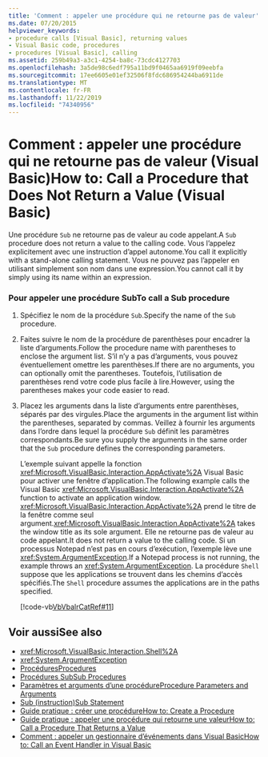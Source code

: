 ```yaml
---
title: 'Comment : appeler une procédure qui ne retourne pas de valeur'
ms.date: 07/20/2015
helpviewer_keywords:
- procedure calls [Visual Basic], returning values
- Visual Basic code, procedures
- procedures [Visual Basic], calling
ms.assetid: 259b49a3-a3c1-4254-ba8c-73cdc4127703
ms.openlocfilehash: 3a5de98c6edf795a11bd9f0465aa6919f09eebfa
ms.sourcegitcommit: 17ee6605e01ef32506f8fdc686954244ba6911de
ms.translationtype: MT
ms.contentlocale: fr-FR
ms.lasthandoff: 11/22/2019
ms.locfileid: "74340956"
---
```

# <a name="how-to-call-a-procedure-that-does-not-return-a-value-visual-basic"></a><span data-ttu-id="d4bf1-102">Comment : appeler une procédure qui ne retourne pas de valeur (Visual Basic)</span><span class="sxs-lookup"><span data-stu-id="d4bf1-102">How to: Call a Procedure that Does Not Return a Value (Visual Basic)</span></span>
<span data-ttu-id="d4bf1-103">Une procédure `Sub` ne retourne pas de valeur au code appelant.</span><span class="sxs-lookup"><span data-stu-id="d4bf1-103">A `Sub` procedure does not return a value to the calling code.</span></span> <span data-ttu-id="d4bf1-104">Vous l’appelez explicitement avec une instruction d’appel autonome.</span><span class="sxs-lookup"><span data-stu-id="d4bf1-104">You call it explicitly with a stand-alone calling statement.</span></span> <span data-ttu-id="d4bf1-105">Vous ne pouvez pas l’appeler en utilisant simplement son nom dans une expression.</span><span class="sxs-lookup"><span data-stu-id="d4bf1-105">You cannot call it by simply using its name within an expression.</span></span>  
  
### <a name="to-call-a-sub-procedure"></a><span data-ttu-id="d4bf1-106">Pour appeler une procédure Sub</span><span class="sxs-lookup"><span data-stu-id="d4bf1-106">To call a Sub procedure</span></span>  
  
1. <span data-ttu-id="d4bf1-107">Spécifiez le nom de la procédure `Sub`.</span><span class="sxs-lookup"><span data-stu-id="d4bf1-107">Specify the name of the `Sub` procedure.</span></span>  
  
2. <span data-ttu-id="d4bf1-108">Faites suivre le nom de la procédure de parenthèses pour encadrer la liste d’arguments.</span><span class="sxs-lookup"><span data-stu-id="d4bf1-108">Follow the procedure name with parentheses to enclose the argument list.</span></span> <span data-ttu-id="d4bf1-109">S’il n’y a pas d’arguments, vous pouvez éventuellement omettre les parenthèses.</span><span class="sxs-lookup"><span data-stu-id="d4bf1-109">If there are no arguments, you can optionally omit the parentheses.</span></span> <span data-ttu-id="d4bf1-110">Toutefois, l’utilisation de parenthèses rend votre code plus facile à lire.</span><span class="sxs-lookup"><span data-stu-id="d4bf1-110">However, using the parentheses makes your code easier to read.</span></span>  
  
3. <span data-ttu-id="d4bf1-111">Placez les arguments dans la liste d’arguments entre parenthèses, séparés par des virgules.</span><span class="sxs-lookup"><span data-stu-id="d4bf1-111">Place the arguments in the argument list within the parentheses, separated by commas.</span></span> <span data-ttu-id="d4bf1-112">Veillez à fournir les arguments dans l’ordre dans lequel la procédure `Sub` définit les paramètres correspondants.</span><span class="sxs-lookup"><span data-stu-id="d4bf1-112">Be sure you supply the arguments in the same order that the `Sub` procedure defines the corresponding parameters.</span></span>  
  
     <span data-ttu-id="d4bf1-113">L’exemple suivant appelle la fonction <xref:Microsoft.VisualBasic.Interaction.AppActivate%2A> Visual Basic pour activer une fenêtre d’application.</span><span class="sxs-lookup"><span data-stu-id="d4bf1-113">The following example calls the Visual Basic <xref:Microsoft.VisualBasic.Interaction.AppActivate%2A> function to activate an application window.</span></span> <span data-ttu-id="d4bf1-114"><xref:Microsoft.VisualBasic.Interaction.AppActivate%2A> prend le titre de la fenêtre comme seul argument.</span><span class="sxs-lookup"><span data-stu-id="d4bf1-114"><xref:Microsoft.VisualBasic.Interaction.AppActivate%2A> takes the window title as its sole argument.</span></span> <span data-ttu-id="d4bf1-115">Elle ne retourne pas de valeur au code appelant.</span><span class="sxs-lookup"><span data-stu-id="d4bf1-115">It does not return a value to the calling code.</span></span> <span data-ttu-id="d4bf1-116">Si un processus Notepad n’est pas en cours d’exécution, l’exemple lève une <xref:System.ArgumentException>.</span><span class="sxs-lookup"><span data-stu-id="d4bf1-116">If a Notepad process is not running, the example throws an <xref:System.ArgumentException>.</span></span> <span data-ttu-id="d4bf1-117">La procédure `Shell` suppose que les applications se trouvent dans les chemins d’accès spécifiés.</span><span class="sxs-lookup"><span data-stu-id="d4bf1-117">The `Shell` procedure assumes the applications are in the paths specified.</span></span>  
  
     [!code-vb[VbVbalrCatRef#11](~/samples/snippets/visualbasic/VS_Snippets_VBCSharp/VbVbalrCatRef/VB/Class1.vb#11)]  
  
## <a name="see-also"></a><span data-ttu-id="d4bf1-118">Voir aussi</span><span class="sxs-lookup"><span data-stu-id="d4bf1-118">See also</span></span>

- <xref:Microsoft.VisualBasic.Interaction.Shell%2A>
- <xref:System.ArgumentException>
- [<span data-ttu-id="d4bf1-119">Procédures</span><span class="sxs-lookup"><span data-stu-id="d4bf1-119">Procedures</span></span>](./index.md)
- [<span data-ttu-id="d4bf1-120">Procédures Sub</span><span class="sxs-lookup"><span data-stu-id="d4bf1-120">Sub Procedures</span></span>](./sub-procedures.md)
- [<span data-ttu-id="d4bf1-121">Paramètres et arguments d’une procédure</span><span class="sxs-lookup"><span data-stu-id="d4bf1-121">Procedure Parameters and Arguments</span></span>](./procedure-parameters-and-arguments.md)
- [<span data-ttu-id="d4bf1-122">Sub (instruction)</span><span class="sxs-lookup"><span data-stu-id="d4bf1-122">Sub Statement</span></span>](../../../../visual-basic/language-reference/statements/sub-statement.md)
- [<span data-ttu-id="d4bf1-123">Guide pratique : créer une procédure</span><span class="sxs-lookup"><span data-stu-id="d4bf1-123">How to: Create a Procedure</span></span>](./how-to-create-a-procedure.md)
- [<span data-ttu-id="d4bf1-124">Guide pratique : appeler une procédure qui retourne une valeur</span><span class="sxs-lookup"><span data-stu-id="d4bf1-124">How to: Call a Procedure That Returns a Value</span></span>](./how-to-call-a-procedure-that-returns-a-value.md)
- [<span data-ttu-id="d4bf1-125">Comment : appeler un gestionnaire d’événements dans Visual Basic</span><span class="sxs-lookup"><span data-stu-id="d4bf1-125">How to: Call an Event Handler in Visual Basic</span></span>](./how-to-call-an-event-handler.md)
